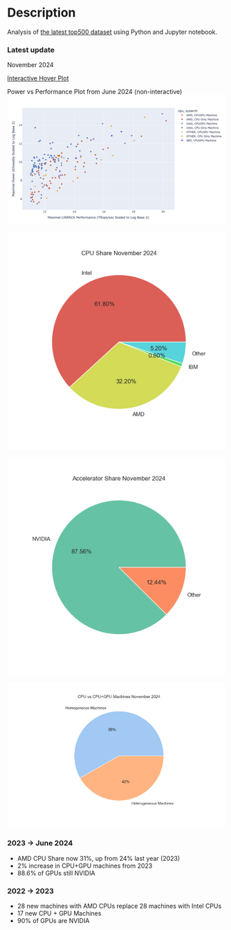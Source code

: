 # Description 
Analysis of [the latest top500 dataset](https://www.top500.org/lists/top500/) using Python and Jupyter notebook. 

### Latest update
November 2024

[Interactive Hover
Plot](http://htmlpreview.github.io/?https://github.com/tommygorham/top500/blob/main/InteractiveMachineInfoNovember2024.html)

Power vs Performance Plot from June 2024 (non-interactive) 
![Power Vs Performance](https://github.com/tommygorham/top500/blob/main/Visualizations/2024/June2024powervsperformance.png)

![CPU Share](https://github.com/tommygorham/top500/blob/main/Visualizations/2024/November2024CPUShare.png)

![GPU Share](https://github.com/tommygorham/top500/blob/main/Visualizations/2024/November2024GPUShare.png)

![Heterogeneity](https://github.com/tommygorham/top500/blob/main/Visualizations/2024/November2024heterogeneity.png)

### 2023 -> June 2024 
* AMD CPU Share now 31%, up from 24% last year (2023) 
* 2% increase in CPU+GPU machines from 2023  
* 88.6% of GPUs still NVIDIA 

### 2022 -> 2023 
* 28 new machines with AMD CPUs replace 28 machines with Intel CPUs
* 17 new CPU + GPU Machines
* 90% of GPUs are NVIDIA
